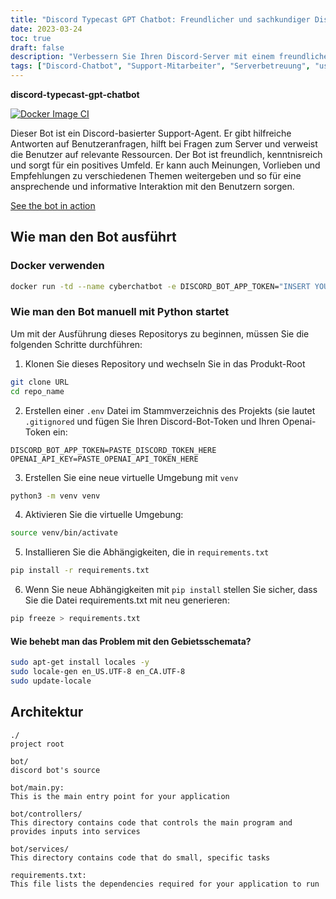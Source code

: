```yaml
---
title: "Discord Typecast GPT Chatbot: Freundlicher und sachkundiger Discord-basierter Support-Agent"
date: 2023-03-24
toc: true
draft: false
description: "Verbessern Sie Ihren Discord-Server mit einem freundlichen und sachkundigen Chatbot, der hilfreiche Antworten gibt, bei serverbezogenen Fragen hilft und ansprechende Interaktionen schafft."
tags: ["Discord-Chatbot", "Support-Mitarbeiter", "Serverbetreuung", "user queries", "relevante Ressourcen", "positives Umfeld", "Meinungen", "Einstellungen", "Empfehlungen", "verbindliche Interaktionen", "freundlicher Bot", "erfahrener Bot", "Discord-basierter Bot", "virtueller Assistent", "automatisierte Unterstützung", "Konversationsbot", "informatorische Antworten", "findiger Bot", "interaktiver Chatbot", "Serververwaltung", "Benutzerunterstützung", "KI-gestützter Bot", "discord.io", "Chatbot in Aktion", "Docker", "python", "Bot-Einsatz", "virtuelle Umgebung", "Bot-Architektur", "Bot-Controller", "Bot-Dienste"]
---
```


**discord-typecast-gpt-chatbot**

[![Docker Image CI](https://github.com/CyberSentinels/discord-typecast-gpt-chatbot/actions/workflows/docker-image.yml/badge.svg)](https://github.com/CyberSentinels/discord-typecast-gpt-chatbot/actions/workflows/docker-image.yml)

Dieser Bot ist ein Discord-basierter Support-Agent. Er gibt hilfreiche Antworten auf Benutzeranfragen, hilft bei Fragen zum Server und verweist die Benutzer auf relevante Ressourcen. Der Bot ist freundlich, kenntnisreich und sorgt für ein positives Umfeld. Er kann auch Meinungen, Vorlieben und Empfehlungen zu verschiedenen Themen weitergeben und so für eine ansprechende und informative Interaktion mit den Benutzern sorgen.

[See the bot in action](https://discord.io/cybersentinels)

## Wie man den Bot ausführt
### Docker verwenden
```bash
docker run -td --name cyberchatbot -e DISCORD_BOT_APP_TOKEN="INSERT YOUR BOT TOKEN HERE" -e OPENAI_API_KEY="INSERT YOUR OPENAI API KEY HERE" simeononsecurity/discord-typecast-gpt-chatbot:latest
```
### Wie man den Bot manuell mit Python startet

Um mit der Ausführung dieses Repositorys zu beginnen, müssen Sie die folgenden Schritte durchführen:

1. Klonen Sie dieses Repository und wechseln Sie in das Produkt-Root

```bash
git clone URL
cd repo_name
```
2. Erstellen einer `.env` Datei im Stammverzeichnis des Projekts (sie lautet `.gitignored` und fügen Sie Ihren Discord-Bot-Token und Ihren Openai-Token ein:

```env
DISCORD_BOT_APP_TOKEN=PASTE_DISCORD_TOKEN_HERE
OPENAI_API_KEY=PASTE_OPENAI_API_TOKEN_HERE
```

3. Erstellen Sie eine neue virtuelle Umgebung mit `venv`
```bash
python3 -m venv venv
```

4. Aktivieren Sie die virtuelle Umgebung:
```bash
source venv/bin/activate
```

5. Installieren Sie die Abhängigkeiten, die in `requirements.txt`
   
```bash
pip install -r requirements.txt
```

6. Wenn Sie neue Abhängigkeiten mit `pip install` stellen Sie sicher, dass Sie die Datei requirements.txt mit neu generieren:

```bash
pip freeze > requirements.txt
```
#### Wie behebt man das Problem mit den Gebietsschemata?
```bash
sudo apt-get install locales -y
sudo locale-gen en_US.UTF-8 en_CA.UTF-8
sudo update-locale
```

## Architektur

```text
./
project root

bot/
discord bot's source

bot/main.py:
This is the main entry point for your application

bot/controllers/
This directory contains code that controls the main program and provides inputs into services

bot/services/
This directory contains code that do small, specific tasks

requirements.txt:
This file lists the dependencies required for your application to run
```
